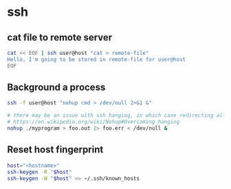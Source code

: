 # ssh

## cat file to remote server

```bash
cat << EOF | ssh user@host "cat > remote-file"
Hello, I'm going to be stored in remote-file for user@host
EOF
```

## Background a process

```bash
ssh -f user@host "nohup cmd > /dev/null 2>&1 &"

# there may be an issue with ssh hanging, in which case redirecting all three I/O streams should fix it
# https://en.wikipedia.org/wiki/Nohup#Overcoming_hanging
nohup ./myprogram > foo.out 2> foo.err < /dev/null &
```

## Reset host fingerprint

```bash
host="<hostname>"
ssh-keygen -R "$host"
ssh-keygen -H "$host" >> ~/.ssh/known_hosts
```
